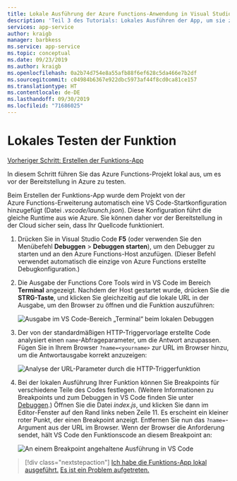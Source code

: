 ```yaml
---
title: Lokale Ausführung der Azure Functions-Anwendung in Visual Studio Code
description: 'Teil 3 des Tutorials: Lokales Ausführen der App, um sie zu testen.'
services: app-service
author: kraigb
manager: barbkess
ms.service: app-service
ms.topic: conceptual
ms.date: 09/23/2019
ms.author: kraigb
ms.openlocfilehash: 0a2b74d754e8a55afb88f6ef628c5da466e7b2df
ms.sourcegitcommit: c04984b6367e922dbc5973af44f8cd0ca81ce157
ms.translationtype: HT
ms.contentlocale: de-DE
ms.lasthandoff: 09/30/2019
ms.locfileid: "71686025"
---
```

# <a name="test-the-function-locally"></a>Lokales Testen der Funktion

[Vorheriger Schritt: Erstellen der Funktions-App](tutorial-vscode-serverless-node-02.md)

In diesem Schritt führen Sie das Azure Functions-Projekt lokal aus, um es vor der Bereitstellung in Azure zu testen.

Beim Erstellen der Funktions-App wurde dem Projekt von der Azure Functions-Erweiterung automatisch eine VS Code-Startkonfiguration hinzugefügt (Datei *.vscode/launch.json*). Diese Konfiguration führt die gleiche Runtime aus wie Azure. Sie können daher vor der Bereitstellung in der Cloud sicher sein, dass Ihr Quellcode funktioniert.

1. Drücken Sie in Visual Studio Code **F5** (oder verwenden Sie den Menübefehl **Debuggen** > **Debuggen starten**), um den Debugger zu starten und an den Azure Functions-Host anzufügen. (Dieser Befehl verwendet automatisch die einzige von Azure Functions erstellte Debugkonfiguration.)

1. Die Ausgabe der Functions Core Tools wird in VS Code im Bereich **Terminal** angezeigt. Nachdem der Host gestartet wurde, drücken Sie die **STRG-Taste**, und klicken Sie gleichzeitig auf die lokale URL in der Ausgabe, um den Browser zu öffnen und die Funktion auszuführen:

    ![Ausgabe im VS Code-Bereich „Terminal“ beim lokalen Debuggen](media/functions-extension/local-test-output.png)

1. Der von der standardmäßigen HTTP-Triggervorlage erstellte Code analysiert einen `name`-Abfrageparameter, um die Antwort anzupassen. Fügen Sie in Ihrem Browser `?name=<yourname>` zur URL im Browser hinzu, um die Antwortausgabe korrekt anzuzeigen:

    ![Analyse der URL-Parameter durch die HTTP-Triggerfunktion](media/functions-extension/local-test-browser.png)

1. Bei der lokalen Ausführung Ihrer Funktion können Sie Breakpoints für verschiedene Teile des Codes festlegen. (Weitere Informationen zu Breakpoints und zum Debuggen in VS Code finden Sie unter [Debuggen](https://code.visualstudio.com/docs/editor/debugging).) Öffnen Sie die Datei *index.js*, und klicken Sie dann im Editor-Fenster auf den Rand links neben Zeile 11. Es erscheint ein kleiner roter Punkt, der einen Breakpoint anzeigt. Entfernen Sie nun das `?name=`-Argument aus der URL im Browser. Wenn der Browser die Anforderung sendet, hält VS Code den Funktionscode an diesem Breakpoint an:

    ![An einem Breakpoint angehaltene Ausführung in VS Code](media/functions-extension/debugging-breakpoint.png)

> [!div class="nextstepaction"]
> [Ich habe die Funktions-App lokal ausgeführt.](tutorial-vscode-serverless-node-04.md) [Es ist ein Problem aufgetreten.](https://www.research.net/r/PWZWZ52?tutorial=node-deployment-azurefunctions&step=run-app)
